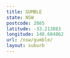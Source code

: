 ```yaml
---
title: GUMBLE
state: NSW
postcode: 2865
latitude: -33.213883
longitude: 148.684862
url: /nsw/gumble/
layout: suburb
---
```

